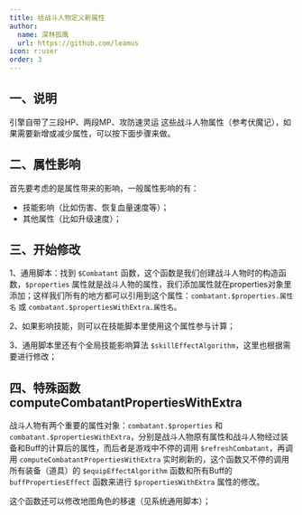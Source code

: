 ```yaml
---
title: 给战斗人物定义新属性
author:
  name: 深林孤鹰
  url: https://github.com/leamus
icon: r:user
order: 3
---
```


## 一、说明

引擎自带了三段HP、两段MP、攻防速灵运 这些战斗人物属性（参考伏魔记），如果需要新增或减少属性，可以按下面步骤来做。

## 二、属性影响

首先要考虑的是属性带来的影响，一般属性影响的有：

* 技能影响（比如伤害、恢复血量速度等）；
* 其他属性（比如升级速度）；

## 三、开始修改

1、通用脚本：找到 `$Combatant` 函数，这个函数是我们创建战斗人物时的构造函数，`$properties` 属性就是战斗人物的属性，我们添加属性就在properties对象里添加；这样我们所有的地方都可以引用到这个属性：`combatant.$properties.属性名` 或 `combatant.$propertiesWithExtra.属性名`。

2、如果影响技能，则可以在技能脚本里使用这个属性参与计算；

3、通用脚本里还有个全局技能影响算法 `$skillEffectAlgorithm`，这里也根据需要进行修改；

## 四、特殊函数computeCombatantPropertiesWithExtra

战斗人物有两个重要的属性对象：`combatant.$properties` 和 `combatant.$propertiesWithExtra`，分别是战斗人物原有属性和战斗人物经过装备和Buff的计算后的属性，而后者是游戏中不停的调用 `$refreshCombatant`，再调用 `computeCombatantPropertiesWithExtra` 实时刷新的，这个函数又不停的调用所有装备（道具）的 `$equipEffectAlgorithm` 函数和所有Buff的 `buffPropertiesEffect` 函数来进行 `$propertiesWithExtra` 属性的修改。

这个函数还可以修改地图角色的移速（见系统通用脚本）；
